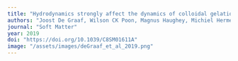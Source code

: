 ```yaml
---
title: "Hydrodynamics strongly affect the dynamics of colloidal gelation but not gel structure"
authors: "Joost De Graaf, Wilson CK Poon, Magnus Haughey, Michiel Hermes"
journal: "Soft Matter"
year: 2019
doi: "https://doi.org/10.1039/C8SM01611A"
image: "/assets/images/deGraaf_et_al_2019.png"
---
```

